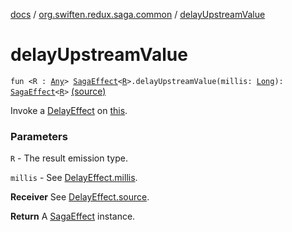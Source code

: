 [docs](../index.md) / [org.swiften.redux.saga.common](index.md) / [delayUpstreamValue](./delay-upstream-value.md)

# delayUpstreamValue

`fun <R : `[`Any`](https://kotlinlang.org/api/latest/jvm/stdlib/kotlin/-any/index.html)`> `[`SagaEffect`](-saga-effect/index.md)`<`[`R`](delay-upstream-value.md#R)`>.delayUpstreamValue(millis: `[`Long`](https://kotlinlang.org/api/latest/jvm/stdlib/kotlin/-long/index.html)`): `[`SagaEffect`](-saga-effect/index.md)`<`[`R`](delay-upstream-value.md#R)`>` [(source)](https://github.com/protoman92/KotlinRedux/tree/master/common/common-saga/src/main/kotlin/org/swiften/redux/saga/common/CommonExtension.kt#L76)

Invoke a [DelayEffect](-delay-effect/index.md) on [this](delay-upstream-value/-this-.md).

### Parameters

`R` - The result emission type.

`millis` - See [DelayEffect.millis](-delay-effect/millis.md).

**Receiver**
See [DelayEffect.source](-delay-effect/source.md).

**Return**
A [SagaEffect](-saga-effect/index.md) instance.

